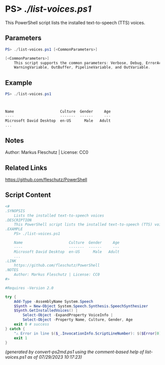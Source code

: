 PS> *./list-voices.ps1*
====================

This PowerShell script lists the installed text-to-speech (TTS) voices.

Parameters
----------
```powershell
PS> ./list-voices.ps1 [<CommonParameters>]

[<CommonParameters>]
    This script supports the common parameters: Verbose, Debug, ErrorAction, ErrorVariable, WarningAction, 
    WarningVariable, OutBuffer, PipelineVariable, and OutVariable.
```

Example
-------
```powershell
PS> ./list-voices.ps1



Name                     Culture  Gender     Age
----                     -------  ------     ---
Microsoft David Desktop  en-US      Male   Adult
...

```

Notes
-----
Author: Markus Fleschutz | License: CC0

Related Links
-------------
https://github.com/fleschutz/PowerShell

Script Content
--------------
```powershell
<#
.SYNOPSIS
	Lists the installed text-to-speech voices
.DESCRIPTION
	This PowerShell script lists the installed text-to-speech (TTS) voices.
.EXAMPLE
	PS> ./list-voices.ps1

	Name                     Culture  Gender     Age
	----                     -------  ------     ---
	Microsoft David Desktop  en-US      Male   Adult
	...
.LINK
	https://github.com/fleschutz/PowerShell
.NOTES
	Author: Markus Fleschutz | License: CC0
#>

#Requires -Version 2.0

try {
	Add-Type -AssemblyName System.Speech
	$Synth = New-Object System.Speech.Synthesis.SpeechSynthesizer
	$Synth.GetInstalledVoices() | 
		Select-Object -ExpandProperty VoiceInfo | 
		Select-Object -Property Name, Culture, Gender, Age
	exit 0 # success
} catch {
	"⚠️ Error in line $($_.InvocationInfo.ScriptLineNumber): $($Error[0])"
	exit 1
}
```

*(generated by convert-ps2md.ps1 using the comment-based help of list-voices.ps1 as of 07/29/2023 10:17:23)*
